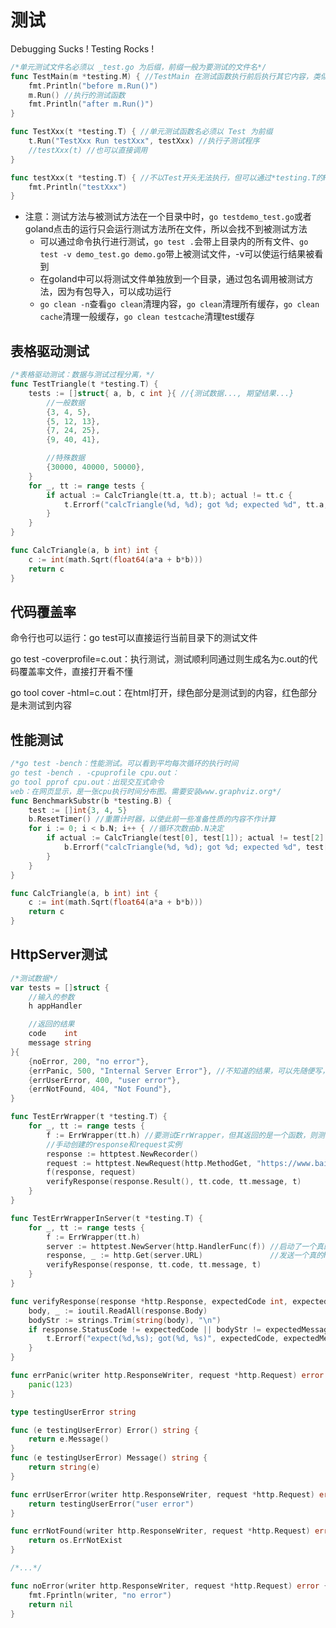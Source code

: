 # 测试

Debugging Sucks !  Testing Rocks !

```go
/*单元测试文件名必须以 _test.go 为后缀，前缀一般为要测试的文件名*/
func TestMain(m *testing.M) { //TestMain 在测试函数执行前后执行其它内容，类似AOP。TestMain(m *testing.M)为固定写法
	fmt.Println("before m.Run()")
	m.Run() //执行的测试函数
	fmt.Println("after m.Run()")
}

func TestXxx(t *testing.T) { //单元测试函数名必须以 Test 为前缀
	t.Run("TestXxx Run testXxx", testXxx) //执行子测试程序
	//testXxx(t) //也可以直接调用
}

func testXxx(t *testing.T) { //不以Test开头无法执行，但可以通过*testing.T的Run方法执行
	fmt.Println("testXxx")
}
```

- 注意：测试方法与被测试方法在一个目录中时，`go testdemo_test.go`或者goland点击的运行只会运行测试方法所在文件，所以会找不到被测试方法
  - 可以通过命令执行进行测试，`go test .`会带上目录内的所有文件、`go test -v demo_test.go demo.go`带上被测试文件，-v可以使运行结果被看到
  - 在goland中可以将测试文件单独放到一个目录，通过包名调用被测试方法，因为有包导入，可以成功运行
  - `go clean -n`查看`go clean`清理内容，`go clean`清理所有缓存，`go clean cache`清理一般缓存，`go clean testcache`清理test缓存

## 表格驱动测试

```go
/*表格驱动测试：数据与测试过程分离，*/
func TestTriangle(t *testing.T) {
	tests := []struct{ a, b, c int }{ //{测试数据..., 期望结果...}
		//一般数据
		{3, 4, 5},
		{5, 12, 13},
		{7, 24, 25},
		{9, 40, 41},

		//特殊数据
		{30000, 40000, 50000},
	}
	for _, tt := range tests {
		if actual := CalcTriangle(tt.a, tt.b); actual != tt.c {
			t.Errorf("calcTriangle(%d, %d); got %d; expected %d", tt.a, tt.b, actual, tt.c)
		}
	}
}

func CalcTriangle(a, b int) int {
	c := int(math.Sqrt(float64(a*a + b*b)))
	return c
}
```

## 代码覆盖率

命令行也可以运行：go  test可以直接运行当前目录下的测试文件

go test -coverprofile=c.out：执行测试，测试顺利同通过则生成名为c.out的代码覆盖率文件，直接打开看不懂

go tool cover -html=c.out：在html打开，绿色部分是测试到的内容，红色部分是未测试到内容

## 性能测试

```go
/*go test -bench：性能测试。可以看到平均每次循环的执行时间
go test -bench . -cpuprofile cpu.out：
go tool pprof cpu.out：出现交互式命令
web：在网页显示，是一张cpu执行时间分布图。需要安装www.graphviz.org*/
func BenchmarkSubstr(b *testing.B) {
	test := []int{3, 4, 5}
	b.ResetTimer() //重置计时器，以使此前一些准备性质的内容不作计算
	for i := 0; i < b.N; i++ { //循环次数由b.N决定
		if actual := CalcTriangle(test[0], test[1]); actual != test[2] {
			b.Errorf("calcTriangle(%d, %d); got %d; expected %d", test[0], test[1], actual, test[2])
		}
	}
}

func CalcTriangle(a, b int) int {
	c := int(math.Sqrt(float64(a*a + b*b)))
	return c
}
```



## HttpServer测试

```go
/*测试数据*/
var tests = []struct {
	//输入的参数
	h appHandler

	//返回的结果
	code    int
	message string
}{
	{noError, 200, "no error"},
	{errPanic, 500, "Internal Server Error"}, //不知道的结果，可以先随便写，通过首次执行测试来获取
	{errUserError, 400, "user error"},
	{errNotFound, 404, "Not Found"},
}

func TestErrWrapper(t *testing.T) {
	for _, tt := range tests {
		f := ErrWrapper(tt.h) //要测试ErrWrapper，但其返回的是一个函数，则测试该返回的函数能否正确执行
		//手动创建的response和request实例
		response := httptest.NewRecorder()
		request := httptest.NewRequest(http.MethodGet, "https://www.baidu.com", nil)
		f(response, request)
		verifyResponse(response.Result(), tt.code, tt.message, t)
	}
}

func TestErrWrapperInServer(t *testing.T) {
	for _, tt := range tests {
		f := ErrWrapper(tt.h)
		server := httptest.NewServer(http.HandlerFunc(f)) //启动了一个真的httpServer
		response, _ := http.Get(server.URL)               //发送一个真的httpRequest
		verifyResponse(response, tt.code, tt.message, t)
	}
}

func verifyResponse(response *http.Response, expectedCode int, expectedMessage string, t *testing.T) {
	body, _ := ioutil.ReadAll(response.Body)
	bodyStr := strings.Trim(string(body), "\n")
	if response.StatusCode != expectedCode || bodyStr != expectedMessage {
		t.Errorf("expect(%d,%s); got(%d, %s)", expectedCode, expectedMessage, response.StatusCode, bodyStr)
	}
}

func errPanic(writer http.ResponseWriter, request *http.Request) error {
	panic(123)
}

type testingUserError string

func (e testingUserError) Error() string {
	return e.Message()
}
func (e testingUserError) Message() string {
	return string(e)
}

func errUserError(writer http.ResponseWriter, request *http.Request) error {
	return testingUserError("user error")
}

func errNotFound(writer http.ResponseWriter, request *http.Request) error {
	return os.ErrNotExist
}

/*...*/

func noError(writer http.ResponseWriter, request *http.Request) error {
	fmt.Fprintln(writer, "no error")
	return nil
}
```



